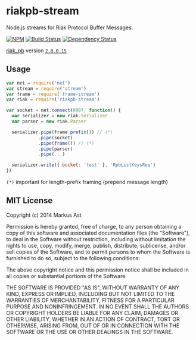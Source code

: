 # riakpb-stream

Node.js streams for Riak Protocol Buffer Messages.

[![NPM][npm]](https://npmjs.org/package/riakpb-stream)
[![Build Status][travis]](http://travis-ci.org/rkusa/riakpb-stream)
[![Dependency Status][deps]](https://david-dm.org/rkusa/riakpb-stream)

[riak_pb](https://github.com/basho/riak_pb) version [`2.0.0.15`](https://github.com/basho/riak_pb/tree/2.0.0.15)

## Usage

```js
var net = require('net')
var stream = require('stream')
var frame = require('frame-stream')
var riak = require('riakpb-stream')

var socket = net.connect(8087, function() {
  var serializer = new riak.Serializer
  var parser = new riak.Parser

  serializer.pipe(frame.prefix()) // (*)
            .pipe(socket)
            .pipe(frame()) // (*)
            .pipe(parser)
            .pipe(...)

  serializer.write({ bucket: 'test' }, 'RpbListKeysReq')
})
```

`(*)` important for length-prefix framing (prepend message length)

## MIT License

Copyright (c) 2014 Markus Ast

Permission is hereby granted, free of charge, to any person obtaining a copy of this software and associated documentation files (the "Software"), to deal in the Software without restriction, including without limitation the rights to use, copy, modify, merge, publish, distribute, sublicense, and/or sell copies of the Software, and to permit persons to whom the Software is furnished to do so, subject to the following conditions:

The above copyright notice and this permission notice shall be included in all copies or substantial portions of the Software.

THE SOFTWARE IS PROVIDED "AS IS", WITHOUT WARRANTY OF ANY KIND, EXPRESS OR IMPLIED, INCLUDING BUT NOT LIMITED TO THE WARRANTIES OF MERCHANTABILITY, FITNESS FOR A PARTICULAR PURPOSE AND NONINFRINGEMENT. IN NO EVENT SHALL THE AUTHORS OR COPYRIGHT HOLDERS BE LIABLE FOR ANY CLAIM, DAMAGES OR OTHER LIABILITY, WHETHER IN AN ACTION OF CONTRACT, TORT OR OTHERWISE, ARISING FROM, OUT OF OR IN CONNECTION WITH THE SOFTWARE OR THE USE OR OTHER DEALINGS IN THE SOFTWARE.

[npm]: http://img.shields.io/npm/v/riakpb-stream.svg?style=flat
[travis]: http://img.shields.io/travis/rkusa/riakpb-stream.svg?style=flat
[deps]: http://img.shields.io/gemnasium/rkusa/riakpb-stream.svg?style=flat